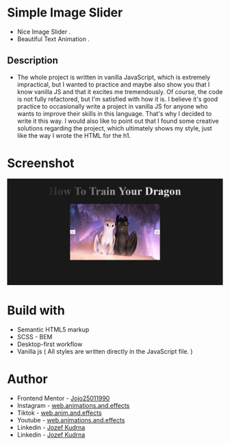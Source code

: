 # Simple Image Slider

- Nice Image Slider .
- Beautiful Text Animation .

## Description

- The whole project is written in vanilla JavaScript, which is extremely impractical, but I wanted to practice and maybe also show you that I know vanilla JS and that it excites me tremendously. Of course, the code is not fully refactored, but I'm satisfied with how it is. I believe it's good practice to occasionally write a project in vanilla JS for anyone who wants to improve their skills in this language. That's why I decided to write it this way. I would also like to point out that I found some creative solutions regarding the project, which ultimately shows my style, just like the way I wrote the HTML for the h1.

# Screenshot

![](./Screenshot%20Simple%20Image%20Slider.png)

# Build with

- Semantic HTML5 markup
- SCSS - BEM
- Desktop-first workflow
- Vanilla js ( All styles are written directly in the JavaScript file. )

# Author

- Frontend Mentor - [Jojo25011990](https://www.frontendmentor.io/profile/Jojo25011990)
- Instagram - [web.animations.and.effects](https://www.instagram.com/web.animations.and.effects)
- Tiktok - [web.anim.and.effects](https://www.tiktok.com/@web.anim.and.effects)
- Youtube - [web.animations.and.effects](https://www.youtube.com/@web.animations.and.effects)
- Linkedin - [Jozef Kudrna](https://www.linkedin.com/in/jozef-kudrna-28b580295)
- Linkedin - [Jozef Kudrna](https://www.linkedin.com/in/jozef-kudrna-28b580295)
